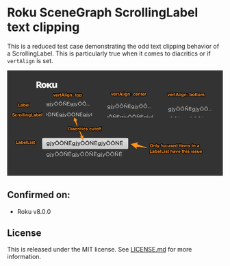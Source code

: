 # Roku SceneGraph ScrollingLabel text clipping

This is a reduced test case demonstrating the odd text clipping behavior of a ScrollingLabel. This is particularly true when it comes to diacritics or if `vertAlign` is set.

![](dist/scrollinglabel-text-clipping.jpg)

## Confirmed on:

- Roku v8.0.0


## License

This is released under the MIT license. See [LICENSE.md](LICENSE.md) for more information.
